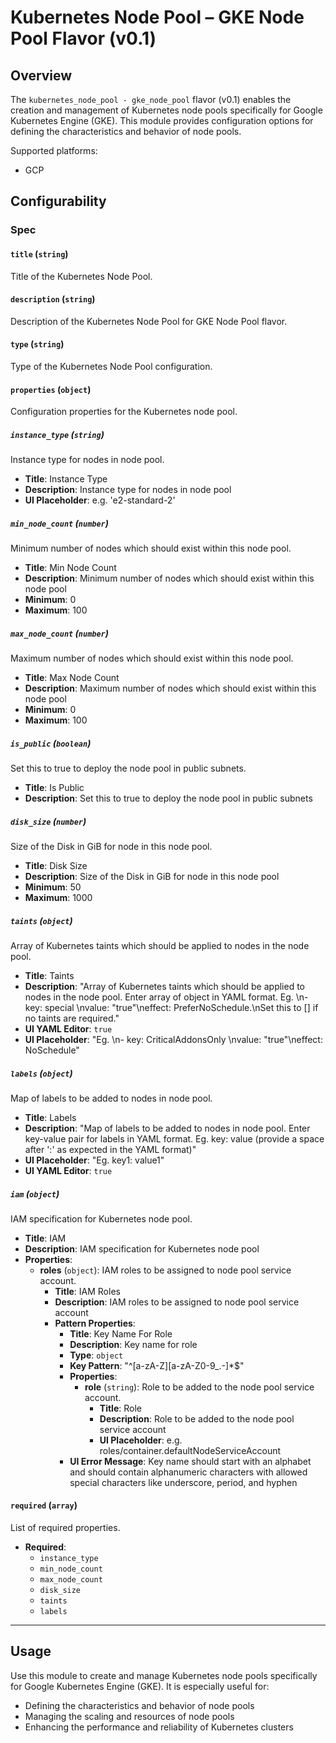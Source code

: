 # Kubernetes Node Pool – GKE Node Pool Flavor (v0.1)

## Overview

The `kubernetes_node_pool - gke_node_pool` flavor (v0.1) enables the creation and management of Kubernetes node pools specifically for Google Kubernetes Engine (GKE). This module provides configuration options for defining the characteristics and behavior of node pools.

Supported platforms:
- GCP

## Configurability

### Spec

#### `title` (`string`)

Title of the Kubernetes Node Pool.

#### `description` (`string`)

Description of the Kubernetes Node Pool for GKE Node Pool flavor.

#### `type` (`string`)

Type of the Kubernetes Node Pool configuration.

#### `properties` (`object`)

Configuration properties for the Kubernetes node pool.

##### `instance_type` (`string`)

Instance type for nodes in node pool.

- **Title**: Instance Type
- **Description**: Instance type for nodes in node pool
- **UI Placeholder**: e.g. 'e2-standard-2'

##### `min_node_count` (`number`)

Minimum number of nodes which should exist within this node pool.

- **Title**: Min Node Count
- **Description**: Minimum number of nodes which should exist within this node pool
- **Minimum**: 0
- **Maximum**: 100

##### `max_node_count` (`number`)

Maximum number of nodes which should exist within this node pool.

- **Title**: Max Node Count
- **Description**: Maximum number of nodes which should exist within this node pool
- **Minimum**: 0
- **Maximum**: 100

##### `is_public` (`boolean`)

Set this to true to deploy the node pool in public subnets.

- **Title**: Is Public
- **Description**: Set this to true to deploy the node pool in public subnets

##### `disk_size` (`number`)

Size of the Disk in GiB for node in this node pool.

- **Title**: Disk Size
- **Description**: Size of the Disk in GiB for node in this node pool
- **Minimum**: 50
- **Maximum**: 1000

##### `taints` (`object`)

Array of Kubernetes taints which should be applied to nodes in the node pool.

- **Title**: Taints
- **Description**: "Array of Kubernetes taints which should be applied to nodes in the node pool. Enter array of object in YAML format. Eg. \n- key: special \nvalue: \"true\"\neffect: PreferNoSchedule.\nSet this to [] if no taints are required."
- **UI YAML Editor**: `true`
- **UI Placeholder**: "Eg. \n- key: CriticalAddonsOnly \nvalue: \"true\"\neffect: NoSchedule"

##### `labels` (`object`)

Map of labels to be added to nodes in node pool.

- **Title**: Labels
- **Description**: "Map of labels to be added to nodes in node pool. Enter key-value pair for labels in YAML format. Eg. key: value (provide a space after ':' as expected in the YAML format)"
- **UI Placeholder**: "Eg. key1: value1"
- **UI YAML Editor**: `true`

##### `iam` (`object`)

IAM specification for Kubernetes node pool.

- **Title**: IAM
- **Description**: IAM specification for Kubernetes node pool
- **Properties**:
  - **roles** (`object`): IAM roles to be assigned to node pool service account.
    - **Title**: IAM Roles
    - **Description**: IAM roles to be assigned to node pool service account
    - **Pattern Properties**:
      - **Title**: Key Name For Role
      - **Description**: Key name for role
      - **Type**: `object`
      - **Key Pattern**: "^[a-zA-Z][a-zA-Z0-9_.-]*$"
      - **Properties**:
        - **role** (`string`): Role to be added to the node pool service account.
          - **Title**: Role
          - **Description**: Role to be added to the node pool service account
          - **UI Placeholder**: e.g. roles/container.defaultNodeServiceAccount
      - **UI Error Message**: Key name should start with an alphabet and should contain alphanumeric characters with allowed special characters like underscore, period, and hyphen

#### `required` (`array`)

List of required properties.

- **Required**:
  - `instance_type`
  - `min_node_count`
  - `max_node_count`
  - `disk_size`
  - `taints`
  - `labels`

---

## Usage

Use this module to create and manage Kubernetes node pools specifically for Google Kubernetes Engine (GKE). It is especially useful for:

- Defining the characteristics and behavior of node pools
- Managing the scaling and resources of node pools
- Enhancing the performance and reliability of Kubernetes clusters
